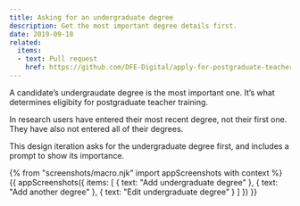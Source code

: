 ```yaml
---
title: Asking for an undergraduate degree
description: Get the most important degree details first.
date: 2019-09-18
related:
  items:
  - text: Pull request
    href: https://github.com/DFE-Digital/apply-for-postgraduate-teacher-training-prototype/pull/167
---
```


A candidate’s undergraudate degree is the most important one. It’s what determines eligibity for postgraduate teacher training.

In research users have entered their most recent degree, not their first one. They have also not entered all of their degrees.

This design iteration asks for the undergraduate degree first, and includes a prompt to show its importance.

{% from "screenshots/macro.njk" import appScreenshots with context %}
{{ appScreenshots({
  items: [
    { text: "Add undergraduate degree" },
    { text: "Add another degree" },
    { text: "Edit undergraduate degree" }
  ]
}) }}
